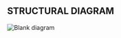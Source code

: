 ## STRUCTURAL DIAGRAM

![Blank diagram](https://user-images.githubusercontent.com/94114144/144385762-881a7d65-33e0-44be-ba9c-f975c8494528.jpeg)
